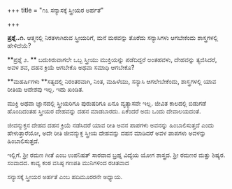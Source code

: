 +++
title = "೧೩ ಸನ್ಯಾಸಕ್ಕೆ ಸ್ತ್ರೀಯರ ಅರ್ಹತೆ"

+++


**ಪ್ರಶ್ನೆ..೧.** ಆತ್ಮನಲ್ಲಿ  ನಿರತಳಾಗಿರುವ  ಸ್ತ್ರೀಯರಿಗೆ,  ಮನೆ ಮಠವನ್ನು ತೊರೆದು ಸನ್ಯಾಸಿಗಳು ಆಗಬೇಕೆಂದು ಶಾಸ್ತ್ರಗಳಲ್ಲಿ ಹೇಳಿದೆಯೆ?

**ಪ್ರಶ್ನೆ ೨. **   ಬದುಕಿರುವಾಗಲೇ ಒಬ್ಬ ಸ್ತ್ರೀಯು ಮುಕ್ತಿಯನ್ನು ಪಡೆದಿದ್ದರೆ ಅಂತಹವಳು, ದೇಹವನ್ನು ತ್ಯಜಿಸಿದರೆ, ಅವಳ ಶವ, ದಹನ ಕ್ರಿಯೆ ಆಗಬೇಕೊ ಅಥವಾ ಸಮಾಧಿ ಆಗಬೇಕೊ?

**ಮಹರ್ಷಿಗಳು    **ಸತ್ಯದಲ್ಲಿ ನಿರಂತರವಾಗಿ, ನಿಂತ, ಮಹಿಳೆಯು, ಸನ್ಯಾಸಿ ಆಗಲೇಬೇಕೆಂದು, ಶಾಸ್ತ್ರಗಳಲ್ಲಿ ಯಾವ ರೀತಿಯ ಆದೇಶವು ಇಲ್ಲ.   ಇದು ಖಂಡಿತ.

ಮುಕ್ತಿ ಅಥವಾ ಜ್ಞಾನದಲ್ಲಿ ಸ್ತ್ರೀಯರಿಗೂ ಪುರುಷರಿಗೂ ಏನೂ ವ್ಯತ್ಯಾಸವೇ ಇಲ್ಲ.    ಜೀವಿತ ಕಾಲದಲ್ಲಿ ಬಿಡುಗಡೆ ಹೊಂದಿದಂತಹ ಸ್ತ್ರೀಯರ ದೇಹವನ್ನು ದಹನ ಮಾಡಬಾರದು. ಏಕೆಂದರೆ ಅದು ಒಂದು ದೇವಾಲಯದಂತೆ.

ಜೀವನ್ಮುಕ್ತನ ದೇಹದ ದಹನ ಕ್ರಿಯೆ ನಡೆಸಿದರೆ ಯಾವ ರೀತಿ ಅವನ ಪಾಪಗಳು ಅವನನ್ನು ಹಿಂಬಾಲಿಸುತ್ತದೆ ಎಂದು ಹೇಳುತ್ತಾರೆಯೋ, ಅದೇ ರೀತಿ ಜೀವನ್ಮುಕ್ತ ಸ್ತ್ರೀಯ ದೇಹವನ್ನು ದಹನ ಮಾಡಿದರೆ ಅವಳ ಪಾಪಗಳು ಅವಳನ್ನು ಹಿಂಬಾಲಿಸುತ್ತದೆ.

ಇಲ್ಲಿಗೆ. ಶ್ರೀ ರಮಣ ಗೀತೆ ಎಂಬ ಉಪನಿಷತ್  ಸಾರವಾದ  ಬ್ರಹ್ನ ವಿದ್ಯೆಯ ಯೋಗ ಶಾಸ್ತ್ರದ. ಶ್ರೀ ರಮಣರ ಮತ್ತು ಶಿಷ್ಯರ. ಸಂವಾದದ. ಕಾವ್ಯ ಕಂಠ ವಸಿಷ್ಠ ಗಣಪತಿ ಮುನಿಗಳಿಂದ ರಚಿತವಾದ

ಸನ್ಯಾಸಕ್ಕೆ ಸ್ತ್ರೀಯರ ಅರ್ಹತೆ ಎಂಬ ಹದಿಮೂರರನೇ ಅಧ್ಯಾಯ.






